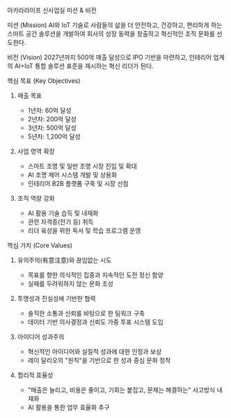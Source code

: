 아카라라이프 신사업실 미션 & 비전

미션 (Mission)
AI와 IoT 기술로 사람들의 삶을 더 안전하고, 건강하고, 편리하게 하는 스마트 공간 솔루션을 개발하여 회사의 성장 동력을 창출하고 혁신적인 조직 문화를 선도한다.

비전 (Vision)
2027년까지 500억 매출 달성으로 IPO 기반을 마련하고, 인테리어 업계의 AI+IoT 통합 솔루션 표준을 제시하는 혁신 리더가 된다.

핵심 목표 (Key Objectives)
1. 매출 목표
   - 1년차: 60억 달성
   - 2년차: 200억 달성 
   - 3년차: 500억 달성
   - 5년차: 1,200억 달성

2. 사업 영역 확장
   - 스마트 조명 및 일반 조명 시장 진입 및 확대	
   - AI 조명 제어 시스템 개발 및 상용화
   - 인테리어 B2B 플랫폼 구축 및 시장 선점

3. 조직 역량 강화
   - AI 활용 기술 습득 및 내재화
   - 관련 자격증(전기 등) 취득
   - 리더 육성을 위한 독서 및 학습 프로그램 운영

핵심 가치 (Core Values)
1. 유의주의(有意注意)와 끊임없는 시도
   - 목표를 향한 의식적인 집중과 지속적인 도전 정신 함양
   - 실패를 두려워하지 않는 문화 조성

2. 투명성과 진실성에 기반한 협력
   - 솔직한 소통과 신뢰를 바탕으로 한 팀워크 구축
   - 데이터 기반 의사결정과 신뢰도 가중 투표 시스템 도입

3. 아이디어 성과주의
   - 혁신적인 아이디어와 실질적 성과에 대한 인정과 보상 
   - 레이 달리오의 "원칙"을 기반으로 한 성과 중심 문화 정착

4. 합리적 효율성
   - "매출은 늘리고, 비용은 줄이고, 기회는 붙잡고, 문제는 해결하는" 사고방식 내재화
   - AI 활용을 통한 업무 효율화 추구
